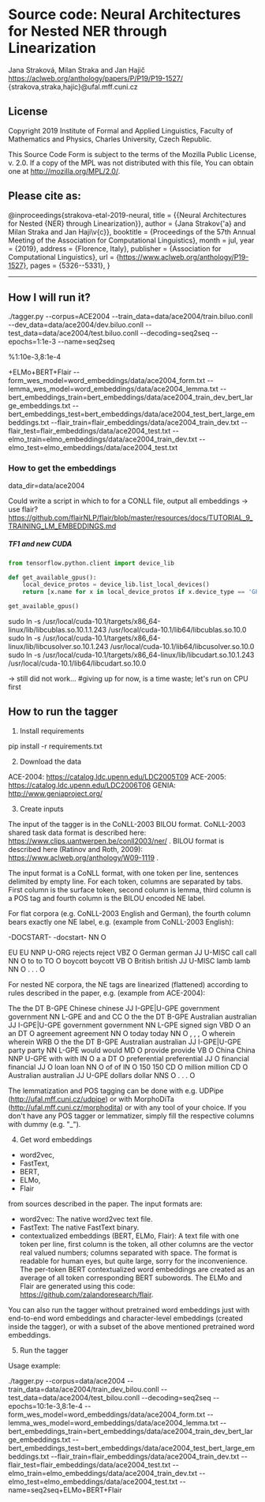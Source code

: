 Source code: Neural Architectures for Nested NER through Linearization
======================================================================
Jana Straková, Milan Straka and Jan Hajič
https://aclweb.org/anthology/papers/P/P19/P19-1527/
{strakova,straka,hajic}@ufal.mff.cuni.cz

License
-------

Copyright 2019 Institute of Formal and Applied Linguistics, Faculty of
Mathematics and Physics, Charles University, Czech Republic.

This Source Code Form is subject to the terms of the Mozilla Public
License, v. 2.0. If a copy of the MPL was not distributed with this
file, You can obtain one at http://mozilla.org/MPL/2.0/.

Please cite as:
---------------

@inproceedings{strakova-etal-2019-neural,
    title = {{Neural Architectures for Nested {NER} through Linearization}},
    author = {Jana Strakov{\'a} and Milan Straka and Jan Haji\v{c}},
    booktitle = {Proceedings of the 57th Annual Meeting of the Association for Computational Linguistics},
    month = jul,
    year = {2019},
    address = {Florence, Italy},
    publisher = {Association for Computational Linguistics},
    url = {https://www.aclweb.org/anthology/P19-1527},
    pages = {5326--5331},
}

----------------------------------------------------------------------------------

## How I will run it?


./tagger.py --corpus=ACE2004 --train_data=data/ace2004/train.biluo.conll --dev_data=data/ace2004/dev.biluo.conll --test_data=data/ace2004/test.biluo.conll --decoding=seq2seq --epochs=1:1e-3 --name=seq2seq


%1:10e-3,8:1e-4

+ELMo+BERT+Flair 
--form_wes_model=word_embeddings/data/ace2004_form.txt --lemma_wes_model=word_embeddings/data/ace2004_lemma.txt --bert_embeddings_train=bert_embeddings/data/ace2004_train_dev_bert_large_embeddings.txt --bert_embeddings_test=bert_embeddings/data/ace2004_test_bert_large_embeddings.txt --flair_train=flair_embeddings/data/ace2004_train_dev.txt --flair_test=flair_embeddings/data/ace2004_test.txt --elmo_train=elmo_embeddings/data/ace2004_train_dev.txt --elmo_test=elmo_embeddings/data/ace2004_test.txt 

### How to get the embeddings
data_dir=data/ace2004

Could write a script in which to for a CONLL file, output all embeddings
-> use flair?
https://github.com/flairNLP/flair/blob/master/resources/docs/TUTORIAL_9_TRAINING_LM_EMBEDDINGS.md

<!---
A text file with one token per
  line, first column is the token, all other columns are the vector real valued
  numbers; columns separated with space.
-->

##### TF1 and new CUDA 

```python
from tensorflow.python.client import device_lib

def get_available_gpus():
    local_device_protos = device_lib.list_local_devices()
    return [x.name for x in local_device_protos if x.device_type == 'GPU']

get_available_gpus()
```

sudo ln -s /usr/local/cuda-10.1/targets/x86_64-linux/lib/libcublas.so.10.1.1.243 /usr/local/cuda-10.1/lib64/libcublas.so.10.0
sudo ln -s /usr/local/cuda-10.1/targets/x86_64-linux/lib/libcusolver.so.10.1.243 /usr/local/cuda-10.1/lib64/libcusolver.so.10.0 
sudo ln -s /usr/local/cuda-10.1/targets/x86_64-linux/lib/libcudart.so.10.1.243 /usr/local/cuda-10.1/lib64/libcudart.so.10.0 

-> still did not work... #giving up for now, is a time waste; let's run on CPU first


How to run the tagger
---------------------

1. Install requirements

pip install -r requirements.txt

2. Download the data

ACE-2004: https://catalog.ldc.upenn.edu/LDC2005T09
ACE-2005: https://catalog.ldc.upenn.edu/LDC2006T06
GENIA: http://www.geniaproject.org/

3. Create inputs

The input of the tagger is in the CoNLL-2003 BILOU format. CoNLL-2003 shared
task data format is described here:
https://www.clips.uantwerpen.be/conll2003/ner/ . BILOU format is described
here (Ratinov and Roth, 2009): https://www.aclweb.org/anthology/W09-1119 .

The input format is a CoNLL format, with one token per line, sentences
delimited by empty line. For each token, columns are separated by tabs. First
column is the surface token, second column is lemma, third column is a POS tag
and fourth column is the BILOU encoded NE label.

For flat corpora (e.g. CoNLL-2003 English and German), the fourth column bears
exactly one NE label, e.g. (example from CoNLL-2003 English):

-DOCSTART-      -docstart-      NN      O

EU      EU      NNP     U-ORG
rejects reject  VBZ     O
German  german  JJ      U-MISC
call    call    NN      O
to      to      TO      O
boycott boycott VB      O
British british JJ      U-MISC
lamb    lamb    NN      O
.       .       .       O

For nested NE corpora, the NE tags are linearized (flattened) according to
rules described in the paper, e.g. (example from ACE-2004):

The	the	DT	B-GPE
Chinese	chinese	JJ	I-GPE|U-GPE
government	government	NN	L-GPE
and	and	CC	O
the	the	DT	B-GPE
Australian	australian	JJ	I-GPE|U-GPE
government	government	NN	L-GPE
signed	sign	VBD	O
an	an	DT	O
agreement	agreement	NN	O
today	today	NN	O
,	,	,	O
wherein	wherein	WRB	O
the	the	DT	B-GPE
Australian	australian	JJ	I-GPE|U-GPE
party	party	NN	L-GPE
would	would	MD	O
provide	provide	VB	O
China	China	NNP	U-GPE
with	with	IN	O
a	a	DT	O
preferential	preferential	JJ	O
financial	financial	JJ	O
loan	loan	NN	O
of	of	IN	O
150	150	CD	O
million	million	CD	O
Australian	australian	JJ	U-GPE
dollars	dollar	NNS	O
.	.	.	O

The lemmatization and POS tagging can be done with e.g. UDPipe
(http://ufal.mff.cuni.cz/udpipe) or with MorphoDiTa
(http://ufal.mff.cuni.cz/morphodita) or with any tool of your choice. If you
don't have any POS tagger or lemmatizer, simply fill the respective columns
with dummy (e.g. "_").

4. Get word embeddings

- word2vec,
- FastText,
- BERT,
- ELMo,
- Flair

from sources described in the paper. The input formats are:

- word2vec: The native word2vec text file. 
- FastText: The native FastText binary.
- contextualized embeddings (BERT, ELMo, Flair): A text file with one token per
  line, first column is the token, all other columns are the vector real valued
  numbers; columns separated with space. The format is readable for human eyes,
  but quite large, sorry for the inconvenience. The per-token BERT
  contextualized word embeddings are created as an average of all token
  corresponding BERT subowords. The ELMo and Flair are generated using this
  code: https://github.com/zalandoresearch/flair. 

You can also run the tagger without pretrained word embeddings just with
end-to-end word embeddings and character-level embeddings (created inside the
tagger), or with a subset of the above mentioned pretrained word embeddings.

5. Run the tagger

Usage example:

./tagger.py --corpus=data/ace2004 --train_data=data/ace2004/train_dev_bilou.conll --test_data=data/ace2004/test_bilou.conll --decoding=seq2seq --epochs=10:1e-3,8:1e-4 --form_wes_model=word_embeddings/data/ace2004_form.txt --lemma_wes_model=word_embeddings/data/ace2004_lemma.txt --bert_embeddings_train=bert_embeddings/data/ace2004_train_dev_bert_large_embeddings.txt --bert_embeddings_test=bert_embeddings/data/ace2004_test_bert_large_embeddings.txt --flair_train=flair_embeddings/data/ace2004_train_dev.txt --flair_test=flair_embeddings/data/ace2004_test.txt --elmo_train=elmo_embeddings/data/ace2004_train_dev.txt --elmo_test=elmo_embeddings/data/ace2004_test.txt --name=seq2seq+ELMo+BERT+Flair
